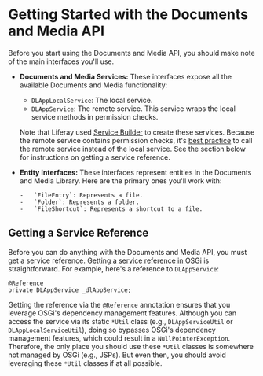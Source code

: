 # Getting Started with the Documents and Media API

Before you start using the Documents and Media API, you should make note of the 
main interfaces you'll use. 

-   **Documents and Media Services:** These interfaces expose all the available 
    Documents and Media functionality: 

    -   `DLAppLocalService`: The local service. 
    -   `DLAppService`: The remote service. This service wraps the local service 
        methods in permission checks. 

    Note that Liferay used 
    [Service Builder](/develop/tutorials/-/knowledge_base/7-1/service-builder) 
    to create these services. Because the remote service contains permission 
    checks, it's 
    [best practice](/develop/tutorials/-/knowledge_base/7-1/creating-remote-services#using-service-builder-to-generate-remote-services) 
    to call the remote service instead of the local service. See the section 
    below for instructions on getting a service reference. 

-   **Entity Interfaces:** These interfaces represent entities in the Documents 
    and Media Library. Here are the primary ones you'll work with: 

        -   `FileEntry`: Represents a file. 
        -   `Folder`: Represents a folder.
        -   `FileShortcut`: Represents a shortcut to a file.

## Getting a Service Reference

Before you can do anything with the Documents and Media API, you must get a 
service reference. 
[Getting a service reference in OSGi](/develop/tutorials/-/knowledge_base/7-1/osgi-services-and-dependency-injection-with-declarative-services) 
is straightforward. For example, here's a reference to `DLAppService`:

    @Reference
    private DLAppService _dlAppService;

Getting the reference via the `@Reference` annotation ensures that you leverage 
OSGi's dependency management features. Although you can access the service via 
its static `*Util` class (e.g., `DLAppServiceUtil` or `DLAppLocalServiceUtil`), 
doing so bypasses OSGi's dependency management features, which could result in a 
`NullPointerException`. Therefore, the only place you should use these `*Util` 
classes is somewhere not managed by OSGi (e.g., JSPs). But even then, you should 
avoid leveraging these `*Util` classes if at all possible. 
